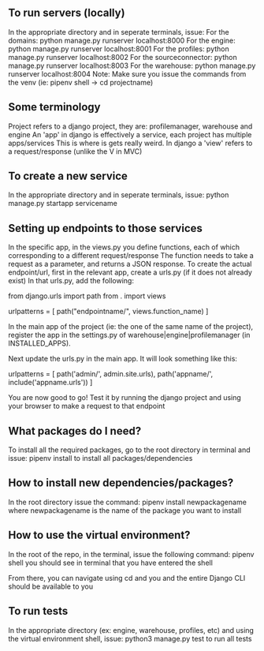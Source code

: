 ## To run servers (locally)

In the appropriate directory and in seperate terminals, issue:
For the domains: python manage.py runserver localhost:8000
For the engine: python manage.py runserver localhost:8001
For the profiles: python manage.py runserver localhost:8002
For the sourceconnector: python manage.py runserver localhost:8003
For the warehouse: python manage.py runserver localhost:8004
Note: Make sure you issue the commands from the venv (ie: pipenv shell -> cd projectname)

## Some terminology

Project refers to a django project, they are: profilemanager, warehouse and engine
An 'app' in django is effectively a service, each project has multiple apps/services
This is where is gets really weird. In django a 'view' refers to a request/response (unlike the V in MVC)

## To create a new service

In the appropriate directory and in seperate terminals, issue:
python manage.py startapp servicename

## Setting up endpoints to those services

In the specific app, in the views.py you define functions, each of which corresponding to a different request/response
The function needs to take a request as a parameter, and returns a JSON response.
To create the actual endpoint/url, first in the relevant app, create a urls.py (if it does not already exist)
In that urls.py, add the following:

from django.urls import path
from . import views

urlpatterns = [
path("endpointname/", views.function_name)
]

In the main app of the project (ie: the one of the same name of the project), register the app in the settings.py of warehouse|engine|profilemanager (in INSTALLED_APPS).

Next update the urls.py in the main app. It will look something like this:

urlpatterns = [
path('admin/', admin.site.urls),
path('appname/', include('appname.urls'))
]

You are now good to go! Test it by running the django project and using your browser to make a request to that endpoint

## What packages do I need?

To install all the required packages, go to the root directory in terminal and issue:
pipenv install
to install all packages/dependencies

## How to install new dependencies/packages?

In the root directory issue the command:
pipenv install newpackagename
where newpackagename is the name of the package you want to install

## How to use the virtual environment?

In the root of the repo, in the terminal, issue the following command:
pipenv shell
you should see in terminal that you have entered the shell

From there, you can navigate using cd and you and the entire Django CLI should be available to you

## To run tests

In the appropriate directory (ex: engine, warehouse, profiles, etc) and using the virtual environment shell, issue:
python3 manage.py test
to run all tests
